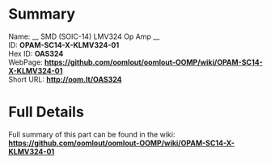 
Summary
=================
  
Name: __ SMD (SOIC-14) LMV324 Op Amp __    
ID: __OPAM-SC14-X-KLMV324-01__   
Hex ID: __OAS324__   
WebPage: __https://github.com/oomlout/oomlout-OOMP/wiki/OPAM-SC14-X-KLMV324-01__   
Short URL: __http://oom.lt/OAS324__   

Full Details
==========================
Full summary of this part can be found in the wiki:   
__https://github.com/oomlout/oomlout-OOMP/wiki/OPAM-SC14-X-KLMV324-01__    

